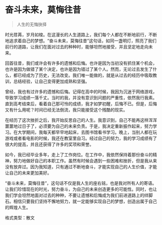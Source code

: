 # 奋斗未来，莫悔往昔
> 人生的无悔抉择

时光荏苒，岁月如梭。在这漫长的人生道路上，我们每个人都在不断地前行，不断地追求着自己的梦想。“奋斗未来，莫悔往昔”这句话，如同一盏明灯，照亮了我们前行的道路，让我们在面对过去的种种时，能够坦然地接受，并且坚定地走向未来。

回首往昔，我们或许会有许多的遗憾和后悔。也许是因为当初没有抓住某个机会，也许是因为做错了某个决定，也许是因为错过了某个人。然而，无论过去发生了什么，都已经成为了历史，无法改变。我们唯一能做的，就是从过去的经历中吸取教训，总结经验，让自己变得更加成熟和坚强。

曾经，我也有过许多的遗憾和后悔。记得在高中的时候，我因为沉迷于网络游戏，导致学习成绩一落千丈。当时的我，并没有意识到问题的严重性，依然我行我素。直到高考结束后，看着自己那可怜的成绩，我才如梦初醒，后悔不已。但是，后悔又有什么用呢？时间已经无法倒流，我只能接受这个残酷的现实。

在经历了这次挫折之后，我开始反思自己的人生。我意识到，自己不能再这样浑浑噩噩地过日子了，必须要为自己的未来负责。于是，我决定重新振作起来，努力学习。在大学期间，我每天都早早地起床，去图书馆看书学习。晚上，当别人都在玩游戏或者看电影的时候，我还在教室里自习。经过自己的努力，我的学习成绩有了很大的提高，并且还获得了许多的奖项和荣誉。

如今，我已经毕业多年，走上了工作岗位。在工作中，我依然保持着那份奋斗的精神，努力地做好自己的本职工作。虽然有时候会遇到一些困难和挫折，但是我从来没有放弃过。因为我知道，只有通过不断地奋斗，才能实现自己的人生价值，才能让自己的未来更加美好。

“奋斗未来，莫悔往昔”，这句话不仅是我人生的座右铭，也是我对所有人的寄语。让我们珍惜现在的时光，努力奋斗，为自己的未来创造更多的可能性。同时，也让我们学会坦然地面对过去的种种，不要让遗憾和后悔成为我们前进道路上的绊脚石。相信只要我们坚持不懈地努力，就一定能够实现自己的梦想，创造出属于自己的辉煌人生。

格式类型：散文